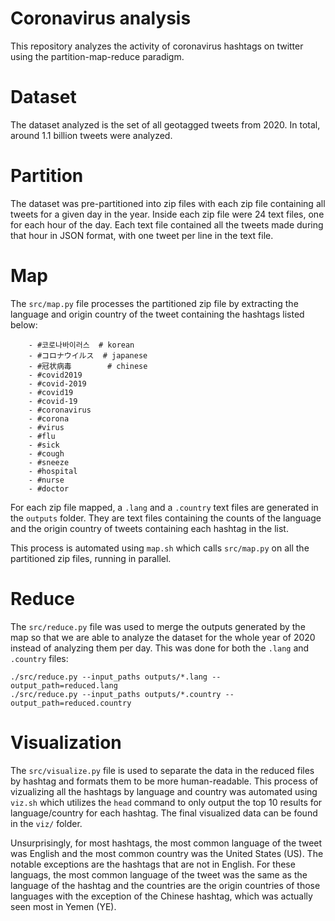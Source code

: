 # Coronavirus analysis

This repository analyzes the activity of coronavirus hashtags on twitter using the partition-map-reduce paradigm.

# Dataset
The dataset analyzed is the set of all geotagged tweets from 2020. In total, around 1.1 billion tweets were analyzed.

# Partition
The dataset was pre-partitioned into zip files with each zip file containing all tweets for a given day in the year. Inside each zip file were 24 text files, one for each hour of the day. Each text file contained all the tweets made during that hour in JSON format, with one tweet per line in the text file.

# Map
The `src/map.py` file processes the partitioned zip file by extracting the language and origin country of the tweet containing the hashtags listed below:
```
    - #코로나바이러스  # korean
    - #コロナウイルス  # japanese
    - #冠状病毒        # chinese
    - #covid2019
    - #covid-2019
    - #covid19
    - #covid-19
    - #coronavirus
    - #corona
    - #virus
    - #flu
    - #sick
    - #cough
    - #sneeze
    - #hospital
    - #nurse
    - #doctor
```
For each zip file mapped, a `.lang` and a `.country` text files are generated in the `outputs` folder. They are text files containing the counts of the language and the origin country of tweets containing each hashtag in the list.

This process is automated using `map.sh` which calls `src/map.py` on all the partitioned zip files, running in parallel.

# Reduce
The `src/reduce.py` file was used to merge the outputs generated by the map so that we are able to analyze the dataset for the whole year of 2020 instead of analyzing them per day. This was done for both the `.lang` and `.country` files:
```
./src/reduce.py --input_paths outputs/*.lang --output_path=reduced.lang
./src/reduce.py --input_paths outputs/*.country --output_path=reduced.country
```

# Visualization
The `src/visualize.py` file is used to separate the data in the reduced files by hashtag and formats them to be more human-readable. This process of vizualizing all the hashtags by language and country was automated using `viz.sh` which utilizes the `head` command to only output the top 10 results for language/country for each hashtag. The final visualized data can be found in the `viz/` folder.

Unsurprisingly, for most hashtags, the most common language of the tweet was English and the most common country was the United States (US). The notable exceptions are the hashtags that are not in English. For these languags, the most common language of the tweet was the same as the language of the hashtag and the countries are the origin countries of those languages with the exception of the Chinese hashtag, which was actually seen most in Yemen (YE).
